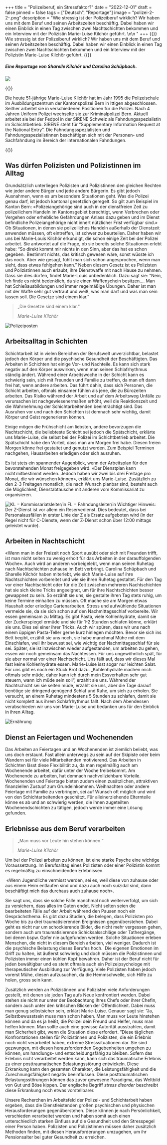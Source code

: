 +++
title = "Polizeiberuf, ein Stressfaktor?"
date = "2022-12-01"
draft = false
pinned = false
tags = ["Deutsch", "Reportage"]
image = "polizei-2-2-.png"
description = "Wie stressig ist der Polizeiberuf wirklich? Wir haben uns mit dem Beruf und seinen Arbeitszeiten beschäftig. Dabei haben wir einen Einblick in einen Tag zwischen zwei Nachtschichten bekommen und ein Interview mit der Polizistin Marie-Luise Kilchör geführt. \n\n "
+++
{{<lead>}}
Wie stressig ist der Polizeiberuf wirklich? Wir haben uns mit dem Beruf und seinen Arbeitszeiten beschäftig. Dabei haben wir einen Einblick in einen Tag zwischen zwei Nachtschichten bekommen und ein Interview mit der Polizistin Marie-Luise Kilchör geführt. 
{{</lead>}}

##### Eine Reportage von Sharelle Kilchör und Carolina Schüpbach.

![](polizei-2-2-.png)

{{<box title= "Marie-Luise Kilchör">}}

Die heute 51-jährige Marie-Luise Kilchör hat im Jahr 1995 die Polizeischule im Ausbildungszentrum der Kantonspolizei Bern in Ittigen abgeschlossen. Seither arbeitet sie in verschiedenen Positionen für die Polizei. Nach 4 Jahren Uniform Polizei wechselte sie zur Kriminalpolizei Bern. Aktuell arbeitet sie bei der Fedpol in der SIRENE Schweiz als Fahndungsspezialistin im Schichtbetrieb.    SIRENE steht für “Supplementary Information Request at the National Entry”. Die Fahndungsspezialisten und Fahndungsspezialistinnen beschäftigen sich mit der Personen- und Sachfahndung im Bereich der internationalen Fahndungen.  

{{</box>}}

## Was dürfen Polizisten und Polizistinnen im Alltag 

Grundsätzlich unterliegen Polizisten und Polizistinnen den gleichen Rechten wie jeder andere Bürger und jede andere Bürgerin. Es gibt jedoch Ausnahmen, wenn es um besondere Situationen geht. Was die Polizei genau darf, ist jedoch kantonal gesetzlich geregelt. So gilt zum Beispiel im Kanton Bern: «Polizeiangehörige sind auch in der dienstfreien Zeit zu polizeilichem Handeln im Kantonsgebiet berechtigt, wenn Verbrechen oder Vergehen oder erhebliche Gefährdungen Anlass dazu geben und im Dienst befindliche Polizeiangehörige nicht innert nützlicher Frist verfügbar sind.» Ob Situationen, in denen sie polizeiliches Handeln außerhalb der Dienstzeit anwenden müssen, oft eintreffen, ist schwer zu beurteilen. Daher haben wir uns bei Marie-Louis Kilchör erkundigt, die schon einige Zeit bei der Polizei arbeitet. Sie antwortet auf die Frage, ob sie bereits solche Situationen erlebt habe: “So direkt kommt mir nichts in den Sinn, aber das hat es schon gegeben.  Bestimmt nichts, das kritisch gewesen wäre, sonst wüsste ich das noch. Aber wie gesagt, fühlt man sich schon angesprochen, wenn man sieht, dass etwas fehlgehen kann.” Neben diesem Gesetz ist es Polizisten und Polizistinnen auch erlaubt, ihre Dienstwaffe mit nach Hause zu nehmen. Dass sie dies dürfen, findet Marie-Louis unbedenklich. Dazu sagt sie: “Nein, ich finde es nicht bedenklich, da sie einen Waffenschein besitzen.... Man hat Schießausbildungen und immer regelmäßige Übungen. Daher ist man mit der Waffe sehr gut vertraut und weiß, was man darf und was man sein lassen soll. Die Gesetze sind einem klar.” 

> „Die Gesetze sind einem klar.“
>
> _Marie-Luise Kilchör_

![Polizeiposten](polizeiposten.jpg)

## Arbeitsalltag in Schichten 

Schichtarbeit ist in vielen Bereichen der Berufswelt unverzichtbar, belastet jedoch den Körper und die psychische Gesundheit der Beschäftigten. Das Arbeiten in Schichten hat einige Vor- und Nachteile. Es kann sich stark negativ auf den Körper auswirken, wenn man seinen Schlafrhythmus ständig ändert. Während einer Arbeitswoche in der Schicht kann es schwierig sein, sich mit Freunden und Familie zu treffen, da man oft dann frei hat, wenn andere arbeiten. Das führt dahin, dass sich Personen, die Schicht arbeiten, oftmals einsamer fühlen als jene, die zu Bürozeiten arbeiten. Das Risiko während der Arbeit und auf dem Arbeitsweg Unfälle zu verursachen ist nachgewiesenermaßen erhöht, weil die Reaktionszeit und die Wahrnehmung der Schichtarbeitenden beeinträchtigt sind. Das Ausruhen vor und nach den Schichten ist demnach sehr wichtig, damit Körper und Geist regenerieren können.  

Einige mögen die Frühschicht am liebsten, andere bevorzugen die Nachtschicht, die beliebteste Schicht sei jedoch die Spätschicht, erklärte uns Marie-Luise, die selbst bei der Polizei im Schichtbetrieb arbeitet. Die Spätschicht habe den Vorteil, dass man am Morgen frei habe. Diesen freien Morgen könne frei gestaltet und genutzt werden. Zum Beispiel Terminen nachgehen, Hausarbeiten erledigen oder sich ausruhen.   

Es ist stets ein spannender Augenblick, wenn der Arbeitsplan für den bevorstehenden Monat freigegeben wird. «Der Dienstplan kann nicht mitbestimmt werden. Jedoch haben wir zwei bis drei Freitage pro Monat, die wir wünschen können», erklärt uns Marie-Luise. Zusätzlich zu den 2-3 Freitagen monatlich, die nach Wunsch planbar sind, besteht auch die Möglichkeit, Dienstabtausche mit anderen vom Kommissariat zu organisieren.  

![KL = Kommissariatsleiter/in	FL = Fahndungsleiter/in Wichtiger Hinweis: Der Z-Dienst ist vor allem ein Reservedienst. Dies bedeutet, dass bei Personalausfällen in erster Linie der Z als Ersatz aufgeboten wird (in der Regel nicht für C-Dienste, wenn der Z-Dienst schon über 12:00 mittags geleistet wurde).](dienstplan.png)

## Arbeiten in Nachtschicht 

«Wenn man in der Freizeit noch Sport ausübt oder sich mit Freunden trifft, ist man nicht selten zu wenig erholt für das Arbeiten in der darauffolgenden Woche». Auch wird an anderen vorbeigelebt, wenn man seinen Ruhetag nach Nachtschichten zuhause im Bett verbringt. Carolina Schüpbach und Sharelle Kilchör haben miterlebt, wie sich Marie-Luise auf ihre Nachtschichten vorbereitet und wie sie ihren Ruhetag gestaltet. Für den Tag vor einer Nachtschicht oder für die Zeit zwischen mehreren Nachtschichten hat sie sich kleine Tricks angeeignet, um für ihre Nachtschichten besser gewappnet zu sein. So erzählt sie uns, sie gestalte ihren Tag stets ruhig, um keine Termine einhalten zu müssen. Oft mache sie am Morgen etwas Haushalt oder erledige Gartenarbeiten. Stress und aufwühlende Situationen vermeide sie, da sie sich schon auf den Nachmittagsschlaf vorbereite. Wir essen gemeinsam zu Mittag. Es gibt Pasta, viele Kohlenhydrate, damit sie der Zuckerspiegel ermüde und sie für 1-2 Stunden schlafen könne, erklärt sie uns. Dies sei einer ihrer Tricks. Auch wir spüren, dass wir uns nach einem üppigen Pasta-Teller gerne kurz hinlegen möchten. Bevor sie sich ins Bett begibt, erzählt sie uns noch, sie habe manchmal Mühe mit dem Einschlafen, weil ihr bewusst sei, wie wichtig der Nachmittagsschlaf für sie sei. Später, sie ist inzwischen wieder aufgestanden, um arbeiten zu gehen, essen wir noch gemeinsam das Nachtessen. Für uns ungewöhnlich spät, für sie aber normal vor einer Nachtschicht. Uns fällt auf, dass wir dieses Mal fast keine Kohlenhydrate essen. Marie-Luise isst sogar nur leichten Salat. Für uns gibt es noch ein Stück Brot dazu. „Kohlenhydrate machen mich oftmals sehr müde, daher kann ich durch mein Essverhalten sehr gut steuern, wann ich müde sein soll“, erzählt sie uns. Während der Nachtschicht sei sie selten müde, erzählt sie uns, aber die Tage darauf benötige sie dringend genügend Schlaf und Ruhe, um sich zu erholen. Sie versucht, an einem Ruhetag mindestens 5 Stunden zu schlafen, damit sie nicht komplett aus ihrem Schlafrhythmus fällt. Nach dem Abendessen verabschieden wir uns von Marie-Luise und bedanken uns für den Einblick in ihren Alltag. 

![Ernährung](reportage-essen.jpg)

## Dienst an Feiertagen und Wochenenden 

Das Arbeiten an Feiertagen und an Wochenenden ist ziemlich beliebt, was uns doch erstaunt. Fast allein unterwegs zu sein auf der Skipiste oder beim Wandern sei für viele Mitarbeitenden motivierend. Das Arbeiten in Schichten lässt diese Flexibilität zu, da man regelmäßig auch am Wochenende arbeitet, dafür unter der Woche freibekommt. Am Wochenende zu arbeiten, hat demnach nachvollziehbare Vorteile. Wochenenden und Feiertage bieten zudem einen zusätzlichen, attraktiven finanziellen Zustupf zum Grundeinkommen. Weihnachten oder andere Feiertage mit Familie zu verbringen, sei auf Wunsch oft möglich und wird von den Schichtarbeitenden geschätzt. Für alleinerziehende Elternteile könne es ab und an schwierig werden, die ihnen zugeteilten Wochenendschichten zu tätigen, jedoch werde immer eine Lösung gefunden.  

## Erlebnisse aus dem Beruf verarbeiten 

> „Man muss vor Leute hin stehen können.“ 
>
> _Marie-Luise Kilchör_

Um bei der Polizei arbeiten zu können, ist eine starke Psyche eine wichtige Voraussetzung. Im Berufsalltag eines Polizisten oder einer Polizistin kommt es regelmäßig zu einschneidenden Erlebnissen. 

 «Wenn Jugendliche vermisst werden, sei es, weil diese von zuhause oder aus einem Heim entlaufen sind und dazu auch noch suizidal sind, dann beschäftigt mich das durchaus auch zuhause noch». 

Sie sagt uns, dass sie solche Fälle manchmal noch weiterverfolgt, um sich zu versichern, dass alles im Guten endet. Nicht selten seien die bearbeiteten Fälle auf der Arbeit während den Pausen noch ein Gesprächsthema. Es gibt dazu Studien, die belegen, dass Polizisten pro Woche bis zu drei traumatisierenden Ereignissen gegenüberstehen. Dabei geht es nicht nur um schockierende Bilder, die nicht mehr vergessen gehen, sondern auch um traumatisierende Schicksalsschläge oder Tathergänge, bei denen bspw. Opfer nie aufgefunden werden. Solche Situationen erleben Menschen, die nicht in diesem Bereich arbeiten, viel weniger. Dadurch ist die psychische Belastung dieses Berufes hoch.  Die eigenen Emotionen im Griff zu halten, ist äußerst schwierig und doch müssen die Polizistinnen und Polizisten immer einen kühlen Kopf bewahren. Daher ist der Beruf nicht für jeden bewältigbar und es steht oftmals auch ein Polizeipsychologe mit therapeutischer Ausbildung zur Verfügung. Viele Polizisten haben jedoch vorerst Mühe, diesen aufzusuchen, da die Hemmschwelle, sich Hilfe zu holen, gross sein kann.  

Zusätzlich werden an Polizistinnen und Polizisten viele Anforderungen gestellt, mit denen sie jeden Tag aufs Neue konfrontiert werden. Dabei stehen sie nicht nur unter der Beobachtung ihres Chefs oder ihrer Chefin, sondern auch unter den kritischen Blicken der Öffentlichkeit. Dabei muss man genug selbstsicher sein, erklärt Marie-Luise. Genauer sagt sie: “Ja, Selbstbewusstsein muss man schon haben. Man muss vor Leute hinstehen können und da es ja heißt, die Polizei dein Freund und Helfer, muss man helfen können. Man sollte auch eine gewisse Autorität ausstrahlen, damit man Sicherheit gibt, wenn die Situation diese erfordert. ”Diese täglichen Konfrontationen stellen für Polizistinnen und Polizisten, die ein Erlebnis noch nicht verarbeitet haben, extreme Stresssituationen dar. Sie sind gezwungen, mit diesen herausfordernden Gegebenheiten umgehen zu können, um handlungs- und entscheidungsfähig zu bleiben. Sofern das Erlebnis nicht verarbeitet werden kann, kann sich das traumatische Erlebnis zu einer posttraumatischen Belastungsstörung entwickeln. Diese Erkrankung kann den gesamten Charakter, die Leistungsfähigkeit und die Zurechnungsfähigkeit negativ beeinflussen. Diese posttraumatischen Belastungsstörungen können das zuvor gewesene Paradigma, das Weltbild von Gut und Böse kippen. Der englische Begriff *stress disorder* beschreibt diese Erkrankung noch etwas vorstellbarer. 

Unsere Recherchen im Arbeitsfeld der Polizei- und Schichtarbeit haben ergeben, dass die Dienstleistenden großen psychischen und physischen Herausforderungen gegenüberstehen. Diese können je nach Persönlichkeit, verschieden verarbeitet werden und haben somit auch einen unterschiedlich starken Einfluss auf die Gesundheit und den Stresspegel einer Person haben. Polizisten und Polizistinnen müssen daher zusätzlich Methoden finden, mit diesen Herausforderungen umzugehen, um ihr Pensionsalter bei guter Gesundheit zu erreichen.

